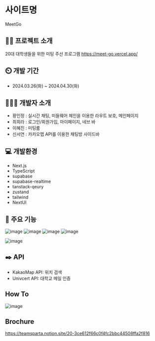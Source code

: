 # 사이트명
MeetGo

## 👩‍💻 프로젝트 소개
20대 대학생들을 위한 미팅 주선 프로그램
https://meet-go.vercel.app/
## ⏲️ 개발 기간
- 2024.03.26(화) ~ 2024.04.30(화)

## 🧑‍🤝‍🧑 개발자 소개
- 황인정 : 실시간 채팅, 미들웨어 체인을 이용한 라우트 보호, 메인페이지
- 최희라 : 로그인/회원가입, 마이페이지, 네브 바
- 이혜진 : 미팅룸
- 신서연 : 카카오맵 API를 이용한 채팅방 사이드바

## 💻 개발환경
- Next.js
- TypeScript
- supabase
- supabase-realtime
- tanstack-qeury
- zustand
- tailwind
- NextUI

## 📌 주요 기능
![image](https://github.com/Team-MeetGo/MeetGO/assets/154481757/e19a9e7e-f7d5-4993-9d43-476016144c77)
![image](https://github.com/Team-MeetGo/MeetGO/assets/131341172/7852996f-a8d5-421d-832b-34948d8ebe81)
![image](https://github.com/Team-MeetGo/MeetGO/assets/131341172/fd0b06e1-1af0-4008-9d01-5db37471c264)
![image](https://github.com/Team-MeetGo/MeetGO/assets/131341172/8dd497c5-87f4-4398-8edf-f67b392db11b)

![image](https://github.com/Team-MeetGo/MeetGO/assets/154481757/0d4bf50d-c183-46fb-9282-ad37a875b4f4)


## ✒️ API
- KakaoMap API: 위치 검색 
- Univcert API: 대학교 메일 인증

## How To 
![image](https://github.com/Team-MeetGo/MeetGO/assets/154481757/d7210705-9b56-45d9-8a9c-2d72b6e9c3ee)

## Brochure
https://teamsparta.notion.site/20-3ce612f66c0f4fc2bbc44508ffa2f816
